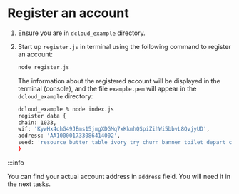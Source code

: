 # Register an account

1. Ensure you are in `dcloud_example` directory.
2. Start up `register.js` in terminal using the following command to register an account:

   ```bash
   node register.js
   ```

   The information about the registered account will be displayed in the terminal (console), and the file `example.pem` will appear in the `dcloud_example` directory:

   ```bash
   dcloud_example % node index.js
   register data {
   chain: 1033,
   wif: 'KywHx4qhG49JEms15jmgXDGMq7xKkmhQSpiZihWi5bbvL8QvjyUD',
   address: 'AA100001733086414002',
   seed: 'resource butter table ivory try churn banner toilet depart camera peace decide'
   }
   ```
   
:::info

You can find your actual account address in `address` field. You will need it in the next tasks.
